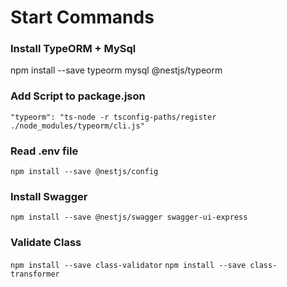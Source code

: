 # Start Commands

### Install TypeORM + MySql
npm install --save typeorm mysql @nestjs/typeorm

### Add Script to package.json
` "typeorm": "ts-node -r tsconfig-paths/register ./node_modules/typeorm/cli.js" `

### Read .env file
` npm install --save @nestjs/config `

### Install Swagger
` npm install --save @nestjs/swagger swagger-ui-express `

### Validate Class
` npm install --save class-validator `
` npm install --save class-transformer `